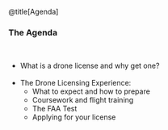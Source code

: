<div class="slide-bg-style-left"></div><div class="slide-bg-style-right"></div>

@title[Agenda]

### <span class="orange">The Agenda</span>

<br>
<ul>
  <li class="fragment">What is a drone license and why get one?</li>
  <br>
  <li class="fragment">The Drone Licensing Experience:
    <ul>
      <li class="fragment no-bullet">What to expect and how to prepare</li>
      <li class="fragment no-bullet">Coursework and flight training</li>
      <li class="fragment no-bullet">The FAA Test</li>
      <li class="fragment no-bullet">Applying for your license</li>
    </ul>
  </li>
</ul>
